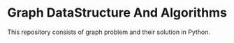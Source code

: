 # Graph DataStructure And Algorithms
 This repository consists of graph problem and their solution in Python.

